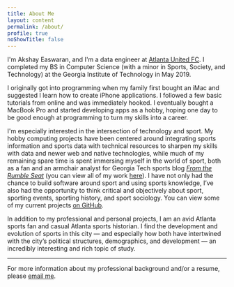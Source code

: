 ```yaml
---
title: About Me
layout: content
permalink: /about/
profile: true
noShowTitle: false
---
```


I'm Akshay Easwaran, and I'm a data engineer at [Atlanta United FC](https://atlutd.com). I completed my BS in Computer Science (with a minor in Sports, Society, and Technology) at the Georgia Institute of Technology in May 2019.

I originally got into programming when my family first bought an iMac and suggested I learn how to create iPhone applications. I followed a few basic tutorials from online and was immediately hooked. I eventually bought a MacBook Pro and started developing apps as a hobby, hoping one day to be good enough at programming to turn my skills into a career.

I'm especially interested in the intersection of technology and sport. My hobby computing projects have been centered around integrating sports information and sports data with technical resources to sharpen my skills with data and newer web and native technologies, while much of my remaining spare time is spent immersing myself in the world of sport, both as a fan and an armchair analyst for Georgia Tech sports blog _[From the Rumble Seat](https://fromtherumbleseat.com/)_ (you can view all of my work [here](https://fromtherumbleseat.com/authors/akeaswaran)). I have not only had the chance to build software around sport and using sports knowledge, I’ve also had the opportunity to think critical and objectively about sport, sporting events, sporting history, and sport sociology. You can view some of my current projects [on GitHub](https://github.com/akeaswaran/).

In addition to my professional and personal projects, I am an avid Atlanta sports fan and casual Atlanta sports historian. I find the development and evolution of sports in this city — and especially how both have intertwined with the city’s political structures, demographics, and development — an incredibly interesting and rich topic of study.

---

For more information about my professional background and/or a resume, please [email me](mailto:akeaswaran@me.com).
